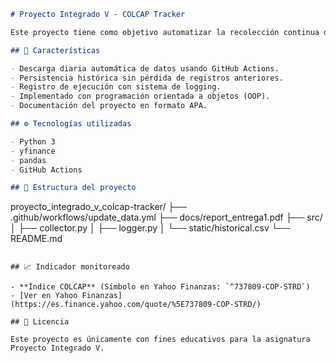 ```markdown
# Proyecto Integrado V - COLCAP Tracker

Este proyecto tiene como objetivo automatizar la recolección continua de datos históricos del índice bursátil **COLCAP**, principal indicador del mercado accionario colombiano. Los datos se obtienen de Yahoo Finanzas y se almacenan en un archivo CSV, manteniendo su trazabilidad en un entorno de control de versiones con GitHub.

## 📌 Características

- Descarga diaria automática de datos usando GitHub Actions.
- Persistencia histórica sin pérdida de registros anteriores.
- Registro de ejecución con sistema de logging.
- Implementado con programación orientada a objetos (OOP).
- Documentación del proyecto en formato APA.

## ⚙️ Tecnologías utilizadas

- Python 3
- yfinance
- pandas
- GitHub Actions

## 📁 Estructura del proyecto

```

proyecto\_integrado\_v\_colcap-tracker/
├── .github/workflows/update\_data.yml
├── docs/report\_entrega1.pdf
├── src/
│   ├── collector.py
│   ├── logger.py
│   └── static/historical.csv
└── README.md

```

## 📈 Indicador monitoreado

- **Índice COLCAP** (Símbolo en Yahoo Finanzas: `^737809-COP-STRD`)  
- [Ver en Yahoo Finanzas](https://es.finance.yahoo.com/quote/%5E737809-COP-STRD/)

## 📄 Licencia

Este proyecto es únicamente con fines educativos para la asignatura Proyecto Integrado V.
```